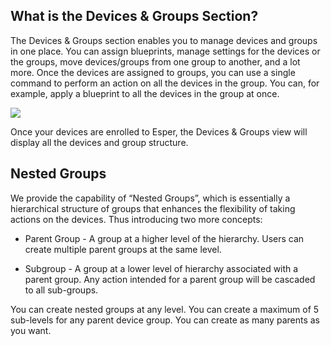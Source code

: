 ## What is the Devices & Groups Section?

The Devices & Groups section enables you to manage devices and groups in one place. You can assign blueprints, manage settings for the devices or the groups, move devices/groups from one group to another, and a lot more. Once the devices are assigned to groups, you can use a single command to perform an action on all the devices in the group. You can, for example, apply a blueprint to all the devices in the group at once.

![](https://lh4.googleusercontent.com/FGT9WiVT-MYCR-X3W10Ct1hmREWSdBIiCOpS1osoYXEhGxlrtXxWHVDQWwor3WFl_kiQE7dDSbFmlHJE6TIvGOIiQCjdPgcUBw130Dx_iJQhEIx3oOnLykmEj6zLdy71v8JjZN1f)

Once your devices are enrolled to Esper, the Devices & Groups view will display all the devices and group structure.

## Nested Groups

We provide the capability of “Nested Groups”, which is essentially a hierarchical structure of groups that enhances the flexibility of taking actions on the devices. Thus introducing two more concepts:

-   Parent Group - A group at a higher level of the hierarchy. Users can create multiple parent groups at the same level.
    
-   Subgroup - A group at a lower level of hierarchy associated with a parent group. Any action intended for a parent group will be cascaded to all sub-groups.
    

You can create nested groups at any level. You can create a maximum of 5 sub-levels for any parent device group. You can create as many parents as you want.
